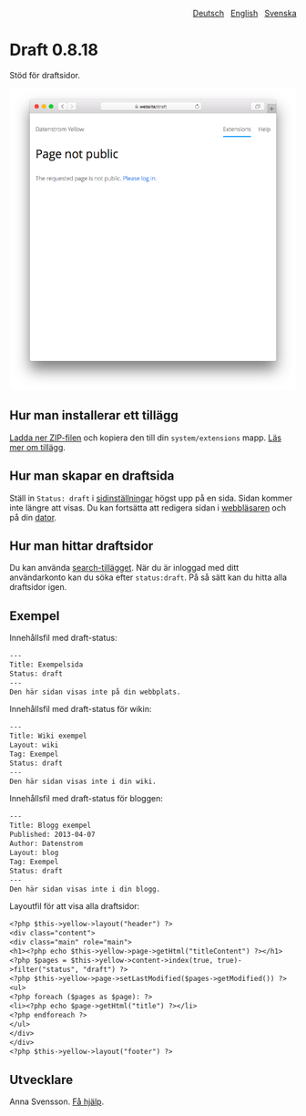 <p align="right"><a href="README-de.md">Deutsch</a> &nbsp; <a href="README.md">English</a> &nbsp; <a href="README-sv.md">Svenska</a></p>

# Draft 0.8.18

Stöd för draftsidor.

<p align="center"><img src="SCREENSHOT.png" alt="Skärmdump"></p>

## Hur man installerar ett tillägg

[Ladda ner ZIP-filen](https://github.com/annaesvensson/yellow-draft/archive/refs/heads/main.zip) och kopiera den till din `system/extensions` mapp. [Läs mer om tillägg](https://github.com/annaesvensson/yellow-update/tree/main/README-sv.md).

## Hur man skapar en draftsida 

Ställ in `Status: draft` i [sidinställningar](https://github.com/annaesvensson/yellow-core/tree/main/README-sv.md#inställningar-page) högst upp på en sida. Sidan kommer inte längre att visas. Du kan fortsätta att redigera sidan i [webbläsaren](https://github.com/annaesvensson/yellow-edit/tree/main/README-sv.md) och på din [dator](https://github.com/annaesvensson/yellow-core/tree/main/README-sv.md).

## Hur man hittar draftsidor

Du kan använda [search-tillägget](https://github.com/annaesvensson/yellow-search/tree/main/README-sv.md). När du är inloggad med ditt användarkonto kan du söka efter `status:draft`. På så sätt kan du hitta alla draftsidor igen.

## Exempel

Innehållsfil med draft-status:

    ---
    Title: Exempelsida
    Status: draft
    ---
    Den här sidan visas inte på din webbplats.

Innehållsfil med draft-status för wikin:

    ---
    Title: Wiki exempel
    Layout: wiki
    Tag: Exempel
    Status: draft
    ---
    Den här sidan visas inte i din wiki.

Innehållsfil med draft-status för bloggen:

    ---
    Title: Blogg exempel
    Published: 2013-04-07
    Author: Datenstrom
    Layout: blog
    Tag: Exempel
    Status: draft
    ---
    Den här sidan visas inte i din blogg.

Layoutfil för att visa alla draftsidor:

    <?php $this->yellow->layout("header") ?>
    <div class="content">
    <div class="main" role="main">
    <h1><?php echo $this->yellow->page->getHtml("titleContent") ?></h1>
    <?php $pages = $this->yellow->content->index(true, true)->filter("status", "draft") ?>
    <?php $this->yellow->page->setLastModified($pages->getModified()) ?>
    <ul>
    <?php foreach ($pages as $page): ?>
    <li><?php echo $page->getHtml("title") ?></li>
    <?php endforeach ?>
    </ul>
    </div>
    </div>
    <?php $this->yellow->layout("footer") ?>

## Utvecklare

Anna Svensson. [Få hjälp](https://datenstrom.se/sv/yellow/help/).
